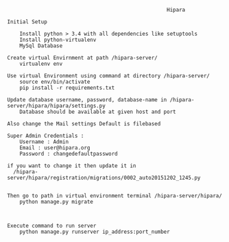 														Hipara

	Initial Setup

		Install python > 3.4 with all dependencies like setuptools
		Install python-virtualenv
		MySql Database

	Create virtual Envirnment at path /hipara-server/
		virtualenv env

	Use virtual Environment using command at directory /hipara-server/
		source env/bin/activate
		pip install -r requirements.txt

	Update database username, password, database-name in /hipara-server/hipara/hipara/settings.py
		Database should be available at given host and port

	Also change the Mail settings Default is filebased

	Super Admin Credentials :
		Username : Admin
		Email : user@hipara.org
		Password : changedefaultpassword

	if you want to change it then update it in 
	  /hipara-server/hipara/registration/migrations/0002_auto20151202_1245.py


	Then go to path in virtual environment terminal /hipara-server/hipara/
		python manage.py migrate

	

	Execute command to run server
		python manage.py runserver ip_address:port_number


